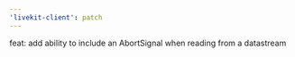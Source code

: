 ```yaml
---
'livekit-client': patch
---
```


feat: add ability to include an AbortSignal when reading from a datastream
